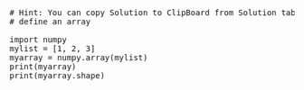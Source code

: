 <pre class="file" data-target="clipboard">
# Hint: You can copy Solution to ClipBoard from Solution tab in Step 2
# define an array

import numpy
mylist = [1, 2, 3]
myarray = numpy.array(mylist)
print(myarray)
print(myarray.shape)

</pre>
